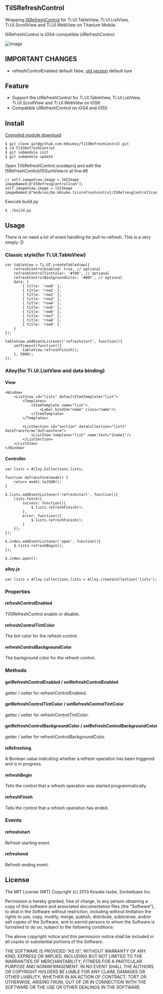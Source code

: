 ## TiISRefreshControl

Wrapping [ISRefreshControl](https://github.com/ishkawa/ISRefreshControl) for Ti.UI.TableView, Ti.UI.ListView, Ti.UI.ScrollView and Ti.UI.WebView on Titanium Mobile.

ISRefreshControl is iOS4-compatible UIRefreshControl.

![image](TiISRefreshControl.png)

## IMPORTANT CHANGES
* refreshControlEnabled default false, [old version](be.k0suke.tiisrefreshcontrol-iphone-0.1.zip) default ture

## Feature
* Support the UIRefreshControl for Ti.UI.TableView, Ti.UI.ListView, Ti.UI.ScrollView and Ti.UI.WebView on iOS6
* Compatible UIRefreshControl on iOS4 and iOS5

## Install
[Compiled module download](be.k0suke.tiisrefreshcontrol-iphone-0.2.zip)

```
$ git clone git@github.com:k0sukey/TiISRefreshControl.git
$ cd TiISRefreshControl
$ git submodule init
$ git submodule update
```

Open TiISRefreshControl.xcodeproj and edit the ISRefreshControl/ISGumView.m at line:46

```
// self.imageView.image = [UIImage imageNamed:@"ISRefresgControlIcon"];
self.imageView.image = [UIImage imageNamed:@"modules/be.k0suke.tiisrefreshcontrol/ISRefresgControlIcon.png"];
```

Execute build.py

```
$ ./build.py
```

## Usage
There is no need a lot of event handling for pull-to-refresh.
This is a very simply :D

### Classic style(for Ti.UI.TableView)
```
var tableView = Ti.UI.createTableView({
	refreshControlEnabled: true, // optional
	refreshControlTintColor: '#f00', // optional
	refreshControlBackgroundColor: '#00f', // optional
	data: [
		{ title: 'row0' },
		{ title: 'row1' },
		{ title: 'row2' },
		{ title: 'row3' },
		{ title: 'row4' },
		{ title: 'row5' },
		{ title: 'row6' },
		{ title: 'row7' },
		{ title: 'row8' },
		{ title: 'row9' }
	]
});

tableView.addEventListener('refreshstart', function(){
	setTimeout(function(){
		tableView.refreshFinish();
	}, 5000);
});
```

### Alloy(for Ti.UI.ListView and data binding)
#### View
```
<Window>
	<ListView id="lists" defaultItemTemplate="list">
		<Templates>
			<ItemTemplate name="list">
				<Label bindId="name" class="name"/>
			</ItemTemplate>
		</Templates>

		<ListSection id="section" dataCollection="lists" dataTransform="doTransform">
			<ListItem template="list" name:text="{name}"/>
		</ListSection>
	</ListView>
</Window>
```

#### Controller
```
var lists = Alloy.Collections.lists;

function doTransform(model) {
	return model.toJSON();
}

$.lists.addEventListener('refreshstart', function(){
	lists.fetch({
		success: function(){
			$.lists.refreshFinish();
		},
		error: function(){
			$.lists.refreshFinish();
		}
	});
});

$.index.addEventListener('open', function(){
	$.lists.refreshBegin();
});

$.index.open();
```

#### alloy.js
```
var lists = Alloy.Collections.lists = Alloy.createCollection('lists');
```

### Properties
#### refreshControlEnabled
TiISRefreshControl enable or disable.

#### refreshControlTintColor
The tint color for the refresh control.

#### refreshControlBackgroundColor
The background color for the refresh control.

### Methods
#### getRefreshControlEnabled / setRefreshControlEnabled
getter / setter for refreshControlEnabled.

#### getRefreshControlTintColor / setRefreshControlTintColor
getter / setter for refreshControlTintColor.

#### getRefreshControlBackgroundColor / setRefreshControlBackgroundColor
getter / setter for refreshControlBackgroundColor.

#### isRefreshing
A Boolean value indicating whether a refresh operation has been triggered and is in progress.

#### refreshBegin
Tells the control that a refresh operation was started programmatically.

#### refreshFinish
Tells the control that a refresh operation has ended.

### Events
#### refreshstart
Refresh starting event.

#### refreshend
Refresh ending event.

## License

The MIT License (MIT) Copyright (c) 2013 Kosuke Isobe, Socketbase Inc.

Permission is hereby granted, free of charge, to any person obtaining a copy of this software and associated documentation files (the "Software"), to deal in the Software without restriction, including without limitation the rights to use, copy, modify, merge, publish, distribute, sublicense, and/or sell copies of the Software, and to permit persons to whom the Software is furnished to do so, subject to the following conditions:

The above copyright notice and this permission notice shall be included in all copies or substantial portions of the Software.

THE SOFTWARE IS PROVIDED "AS IS", WITHOUT WARRANTY OF ANY KIND, EXPRESS OR IMPLIED, INCLUDING BUT NOT LIMITED TO THE WARRANTIES OF MERCHANTABILITY, FITNESS FOR A PARTICULAR PURPOSE AND NONINFRINGEMENT. IN NO EVENT SHALL THE AUTHORS OR COPYRIGHT HOLDERS BE LIABLE FOR ANY CLAIM, DAMAGES OR OTHER LIABILITY, WHETHER IN AN ACTION OF CONTRACT, TORT OR OTHERWISE, ARISING FROM, OUT OF OR IN CONNECTION WITH THE SOFTWARE OR THE USE OR OTHER DEALINGS IN THE SOFTWARE.
